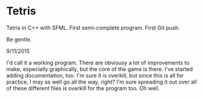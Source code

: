# Tetris

Tetris in C++ with SFML.  First semi-complete program.  First Git push.

Be gentle.


9/11/2015

I'd call it a working program.  There are obviousy a lot of improvements to make, especially graphically, but the core
of the game is there.  I've started adding documentation, too.  I'm sure it is overkill, but since this is all for 
practice, I may as well go all the way, right?  I'm sure spreading it out over all of these different files is overkill
for the program too. Oh well.
